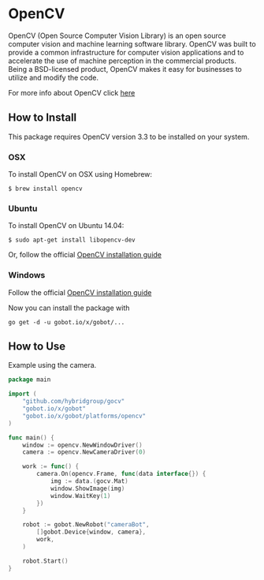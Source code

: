 # OpenCV

OpenCV (Open Source Computer Vision Library) is an open source computer vision and machine learning software library. OpenCV was built to provide a common infrastructure for computer vision applications and to accelerate the use of machine perception in the commercial products. Being a BSD-licensed product, OpenCV makes it easy for businesses to utilize and modify the code.

For more info about OpenCV click [here](http://opencv.org/)

## How to Install

This package requires OpenCV version 3.3 to be installed on your system.

### OSX

To install OpenCV on OSX using Homebrew:

```
$ brew install opencv
```

### Ubuntu

To install OpenCV on Ubuntu 14.04:

```
$ sudo apt-get install libopencv-dev
```

Or, follow the official [OpenCV installation guide](http://docs.opencv.org/doc/tutorials/introduction/linux_install/linux_install.html)

### Windows

Follow the official [OpenCV installation guide](http://docs.opencv.org/doc/tutorials/introduction/windows_install/windows_install.html#windows-installation)


Now you can install the package with
```
go get -d -u gobot.io/x/gobot/...
```

## How to Use

Example using the camera.

```go
package main

import (
	"github.com/hybridgroup/gocv"
	"gobot.io/x/gobot"
	"gobot.io/x/gobot/platforms/opencv"
)

func main() {
	window := opencv.NewWindowDriver()
	camera := opencv.NewCameraDriver(0)

	work := func() {
		camera.On(opencv.Frame, func(data interface{}) {
			img := data.(gocv.Mat)
			window.ShowImage(img)
			window.WaitKey(1)
		})
	}

	robot := gobot.NewRobot("cameraBot",
		[]gobot.Device{window, camera},
		work,
	)

	robot.Start()
}
```
